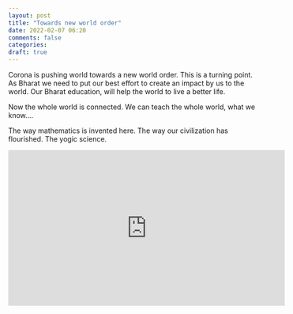 ```yaml
---
layout: post
title: "Towards new world order"
date: 2022-02-07 06:20
comments: false
categories:
draft: true
---
```


Corona is pushing world towards a new world order. This is a turning point. As Bharat we need to put our best effort to create an impact by us to the world. Our Bharat education, will help the world to live a better life.

Now the whole world is connected. We can teach the whole world, what we know....

The way mathematics is invented here. The way our civilization has flourished. The yogic science.

<iframe width="560" height="315" src="https://www.youtube.com/embed/UODsz1UktaE" title="YouTube video player" frameborder="0" allow="accelerometer; autoplay; clipboard-write; encrypted-media; gyroscope; picture-in-picture" allowfullscreen></iframe>
